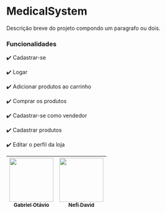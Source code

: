 # MedicalSystem

<p align="justify">
  Descrição breve do projeto compondo um paragrafo ou dois. 
</p>

### Funcionalidades

:heavy_check_mark: Cadastrar-se

:heavy_check_mark: Logar 

:heavy_check_mark: Adicionar produtos ao carrinho 

:heavy_check_mark: Comprar os produtos

:heavy_check_mark: Cadastrar-se como vendedor

:heavy_check_mark: Cadastrar produtos

:heavy_check_mark: Editar o perfil da loja

| [<img src="https://avatars.githubusercontent.com/u/116109002?v=4" width=115><br><sub>Gabriel Otávio</sub>](https://github.com/GabrielSantanaL)|  [<img src="https://avatars.githubusercontent.com/u/116108711?v=4" width=115><br><sub>Nefi David</sub>](https://github.com/NefiJL) | 
| :---: | :---: 

